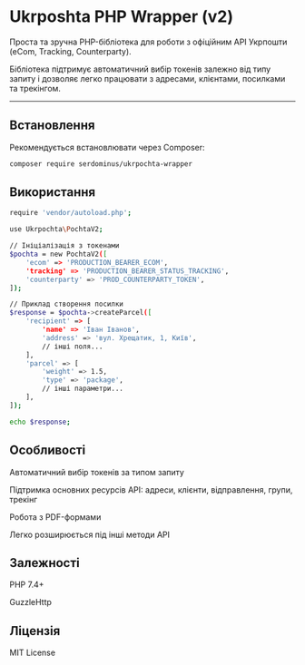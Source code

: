 # Ukrposhta PHP Wrapper (v2)

Проста та зручна PHP-бібліотека для роботи з офіційним API Укрпошти (eCom, Tracking, Counterparty).

Бібліотека підтримує автоматичний вибір токенів залежно від типу запиту і дозволяє легко працювати з адресами, клієнтами, посилками та трекінгом.

---

## Встановлення

Рекомендується встановлювати через Composer:

```bash
composer require serdominus/ukrpochta-wrapper
```
## Використання
```bash
require 'vendor/autoload.php';

use Ukrpochta\PochtaV2;

// Ініціалізація з токенами
$pochta = new PochtaV2([
    'ecom' => 'PRODUCTION_BEARER_ECOM',
    'tracking' => 'PRODUCTION_BEARER_STATUS_TRACKING',
    'counterparty' => 'PROD_COUNTERPARTY_TOKEN',
]);

// Приклад створення посилки
$response = $pochta->createParcel([
    'recipient' => [
        'name' => 'Іван Іванов',
        'address' => 'вул. Хрещатик, 1, Київ',
        // інші поля...
    ],
    'parcel' => [
        'weight' => 1.5,
        'type' => 'package',
        // інші параметри...
    ],
]);

echo $response;
```
## Особливості
Автоматичний вибір токенів за типом запиту

Підтримка основних ресурсів API: адреси, клієнти, відправлення, групи, трекінг

Робота з PDF-формами

Легко розширюється під інші методи API

## Залежності
PHP 7.4+

GuzzleHttp

## Ліцензія
MIT License





